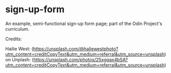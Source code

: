 # sign-up-form

An example, semi-functional sign-up form page; part of the Odin Project's curriculum.

Credits:

Hailie West:
(https://unsplash.com/@haliewestphoto?utm_content=creditCopyText&utm_medium=referral&utm_source=unsplash) 
on Unplash:
(https://unsplash.com/photos/25xggax4bSA?utm_content=creditCopyText&utm_medium=referral&utm_source=unsplash)